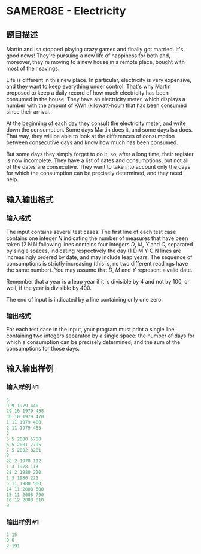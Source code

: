 # SAMER08E - Electricity

## 题目描述

Martin and Isa stopped playing crazy games and finally got married. It's good news! They're pursuing a new life of happiness for both and, moreover, they're moving to a new house in a remote place, bought with most of their savings.

Life is different in this new place. In particular, electricity is very expensive, and they want to keep everything under control. That's why Martin proposed to keep a daily record of how much electricity has been consumed in the house. They have an electricity meter, which displays a number with the amount of KWh (kilowatt-hour) that has been consumed since their arrival.

At the beginning of each day they consult the electricity meter, and write down the consumption. Some days Martin does it, and some days Isa does. That way, they will be able to look at the differences of consumption between consecutive days and know how much has been consumed.

But some days they simply forget to do it, so, after a long time, their register is now incomplete. They have a list of dates and consumptions, but not all of the dates are consecutive. They want to take into account only the days for which the consumption can be precisely determined, and they need help.

## 输入输出格式

### 输入格式

The input contains several test cases. The first line of each test case contains one integer _N_ indicating the number of measures that have been taken (2 N N following lines contains four integers _D_, _M_, _Y_ and _C_, separated by single spaces, indicating respectively the day (1 D M Y C N lines are increasingly ordered by date, and may include leap years. The sequence of consumptions is strictly increasing (this is, no two different readings have the same number). You may assume that _D_, _M_ and _Y_ represent a valid date.

Remember that a year is a leap year if it is divisible by 4 and not by 100, or well, if the year is divisible by 400.

The end of input is indicated by a line containing only one zero.

### 输出格式

For each test case in the input, your program must print a single line containing two integers separated by a single space: the number of days for which a consumption can be precisely determined, and the sum of the consumptions for those days.

## 输入输出样例

### 输入样例 #1

```cpp
5
9 9 1979 440
29 10 1979 458
30 10 1979 470
1 11 1979 480
2 11 1979 483
3
5 5 2000 6780
6 5 2001 7795
7 5 2002 8201
8
28 2 1978 112
1 3 1978 113
28 2 1980 220
1 3 1980 221
5 11 1980 500
14 11 2008 600
15 11 2008 790
16 12 2008 810
0
```


### 输出样例 #1

```cpp
2 15
0 0
2 191
```


